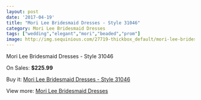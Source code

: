 ```yaml
---
layout: post
date: '2017-04-19'
title: "Mori Lee Bridesmaid Dresses - Style 31046"
category: Mori Lee Bridesmaid Dresses
tags: ["wedding","elegant","mori","beaded","prom"]
image: http://img.sequinious.com/27719-thickbox_default/mori-lee-bridesmaid-dresses-style-31046.jpg
---
```

Mori Lee Bridesmaid Dresses - Style 31046

On Sales: **$225.99**
<a href="https://www.sequinious.com/mori-lee-bridesmaid-dresses/5092-mori-lee-bridesmaid-dresses-style-31046.html"><amp-img layout="responsive" width="600" height="600" src="//img.sequinious.com/27719-thickbox_default/mori-lee-bridesmaid-dresses-style-31046.jpg" alt="Mori Lee Bridesmaid Dresses - Style 31046 0" /></a>
<a href="https://www.sequinious.com/mori-lee-bridesmaid-dresses/5092-mori-lee-bridesmaid-dresses-style-31046.html"><amp-img layout="responsive" width="600" height="600" src="//img.sequinious.com/27724-thickbox_default/mori-lee-bridesmaid-dresses-style-31046.jpg" alt="Mori Lee Bridesmaid Dresses - Style 31046 1" /></a>
<a href="https://www.sequinious.com/mori-lee-bridesmaid-dresses/5092-mori-lee-bridesmaid-dresses-style-31046.html"><amp-img layout="responsive" width="600" height="600" src="//img.sequinious.com/27723-thickbox_default/mori-lee-bridesmaid-dresses-style-31046.jpg" alt="Mori Lee Bridesmaid Dresses - Style 31046 2" /></a>
<a href="https://www.sequinious.com/mori-lee-bridesmaid-dresses/5092-mori-lee-bridesmaid-dresses-style-31046.html"><amp-img layout="responsive" width="600" height="600" src="//img.sequinious.com/27722-thickbox_default/mori-lee-bridesmaid-dresses-style-31046.jpg" alt="Mori Lee Bridesmaid Dresses - Style 31046 3" /></a>
<a href="https://www.sequinious.com/mori-lee-bridesmaid-dresses/5092-mori-lee-bridesmaid-dresses-style-31046.html"><amp-img layout="responsive" width="600" height="600" src="//img.sequinious.com/27721-thickbox_default/mori-lee-bridesmaid-dresses-style-31046.jpg" alt="Mori Lee Bridesmaid Dresses - Style 31046 4" /></a>
<a href="https://www.sequinious.com/mori-lee-bridesmaid-dresses/5092-mori-lee-bridesmaid-dresses-style-31046.html"><amp-img layout="responsive" width="600" height="600" src="//img.sequinious.com/27720-thickbox_default/mori-lee-bridesmaid-dresses-style-31046.jpg" alt="Mori Lee Bridesmaid Dresses - Style 31046 5" /></a>

Buy it: [Mori Lee Bridesmaid Dresses - Style 31046](https://www.sequinious.com/mori-lee-bridesmaid-dresses/5092-mori-lee-bridesmaid-dresses-style-31046.html "Mori Lee Bridesmaid Dresses - Style 31046")

View more: [Mori Lee Bridesmaid Dresses](https://www.sequinious.com/43-mori-lee-bridesmaid-dresses "Mori Lee Bridesmaid Dresses")